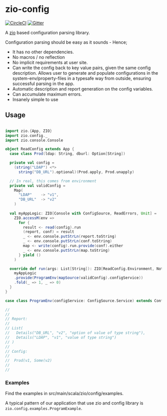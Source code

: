# zio-config

[![CircleCI](https://circleci.com/gh/zio/zio-config/tree/master.svg?style=svg)](https://circleci.com/gh/zio/zio-config/tree/master)
[![Gitter](https://badges.gitter.im/ZIO/zio-config.svg)](https://gitter.im/ZIO/zio-config?utm_source=badge&utm_medium=badge&utm_campaign=pr-badge&utm_content=badge)

A [zio](https://github.com/scalaz/scalaz-zio) based  configuration parsing library.

Configuration parsing should be easy as it sounds - Hence;

 * It has no other dependencies.
 * No macros / no reflection
 * No implicit requirements at user site.
 * Can write the config back to key value pairs, given the same config description. 
   Allows user to generate and populate configurations in the system-env/property-files in a typesafe way from outside, ensuring successful parsing in the app.
 * Automatic description and report generation on the config variables.
 * Can accumulate maximum errors.
 * Insanely simple to use


## Usage

```scala

import zio.{App, ZIO}
import zio.config._
import zio.console.Console

object ReadConfig extends App {
  case class Prod(ldap: String, dburl: Option[String])

  private val config =
    (string("LDAP") <*>
      string("DB_URL").optional)(Prod.apply, Prod.unapply)

  // In real, this comes from environment
  private val validConfig =
    Map(
      "LDAP"    -> "v1",
      "DB_URL"  -> "v2"
    )
    
  val myAppLogic: ZIO[Console with ConfigSource, ReadErrors, Unit] =
    ZIO.accessM(env =>
      for {
        result <- read(config).run
        (report, conf) = result
        _ <- env.console.putStrLn(report.toString)
        _ <- env.console.putStrLn(conf.toString)
        map <- write(config).run.provide(conf).either
        _ <- env.console.putStrLn(map.toString)
      } yield ()
    )

  override def run(args: List[String]): ZIO[ReadConfig.Environment, Nothing, Int] = {
    myAppLogic
    .provide(ProgramEnv(mapSource(validConfig).configService))
    .fold(_ => 1, _ => 0)
  }
}

case class ProgramEnv(configService: ConfigSource.Service) extends ConfigSource with Console.Live

//  
// 
// Report:
//
// List(
//   Details("DB_URL", "v2", "option of value of type string"),
//   Details("LDAP", "v1", "value of type string")
// )
//
// Config:
//
//  Prod(v1, Some(v2)
//
//

```

### Examples

Find the examples in src/main/scala/zio/config/examples.

A typical pattern of our application that use zio and config library is `zio.config.examples.ProgramExample`.